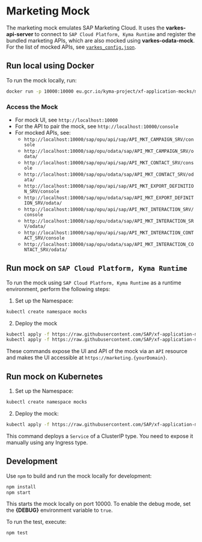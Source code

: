 
# Marketing Mock

The marketing mock emulates SAP Marketing Cloud. It uses the **varkes-api-server** to connect to `SAP Cloud Platform, Kyma Runtime` and register the bundled marketing APIs, which are also mocked using **varkes-odata-mock**. For the list of mocked APIs, see [`varkes_config.json`](varkes_config.json).

## Run local using Docker

To run the mock locally, run:

```bash
docker run -p 10000:10000 eu.gcr.io/kyma-project/xf-application-mocks/marketing-mock:latest
```

### Access the Mock

* For mock UI, see `http://localhost:10000`
* For the API to pair the mock, see `http://localhost:10000/console`
* For mocked APIs, see:
  * `http://localhost:10000/sap/opu/api/sap/API_MKT_CAMPAIGN_SRV/console`
  * `http://localhost:10000/sap/opu/odata/sap/API_MKT_CAMPAIGN_SRV/odata/`
  * `http://localhost:10000/sap/opu/api/sap/API_MKT_CONTACT_SRV/console`
  * `http://localhost:10000/sap/opu/odata/sap/API_MKT_CONTACT_SRV/odata/`
  * `http://localhost:10000/sap/opu/api/sap/API_MKT_EXPORT_DEFINITION_SRV/console`
  * `http://localhost:10000/sap/opu/odata/sap/API_MKT_EXPORT_DEFINITION_SRV/odata/`
  * `http://localhost:10000/sap/opu/api/sap/API_MKT_INTERACTION_SRV/console`
  * `http://localhost:10000/sap/opu/odata/sap/API_MKT_INTERACTION_SRV/odata/`
  * `http://localhost:10000/sap/opu/api/sap/API_MKT_INTERACTION_CONTACT_SRV/console`
  * `http://localhost:10000/sap/opu/odata/sap/API_MKT_INTERACTION_CONTACT_SRV/odata/`

## Run mock on `SAP Cloud Platform, Kyma Runtime`

To run the mock using `SAP Cloud Platform, Kyma Runtime` as a runtime environment, perform the following steps:

1. Set up the Namespace:

```bash
kubectl create namespace mocks
```

2. Deploy the mock

```bash
kubectl apply -f https://raw.githubusercontent.com/SAP/xf-application-mocks/master/marketing-mock/deployment/k8s.yaml -n mocks
kubectl apply -f https://raw.githubusercontent.com/SAP/xf-application-mocks/master/marketing-mock/deployment/kyma.yaml -n mocks
```

These commands expose the UI and API of the mock via an `API` resource and makes the UI accessible at `https://marketing.{yourDomain}`.

## Run mock on Kubernetes

1. Set up the Namespace:

```bash
kubectl create namespace mocks
```

2. Deploy the mock:

```bash
kubectl apply -f https://raw.githubusercontent.com/SAP/xf-application-mocks/master/marketing-mock/deployment/k8s.yaml -n mocks
```

This command deploys a `Service` of a ClusterIP type. You need to expose it manually using any Ingress type.

## Development

Use `npm` to build and run the mock locally for development:

```bash
npm install
npm start
```

This starts the mock locally on port 10000.
To enable the debug mode, set the **{DEBUG}** environment variable to `true`.

To run the test, execute:

```bash
npm test
```
